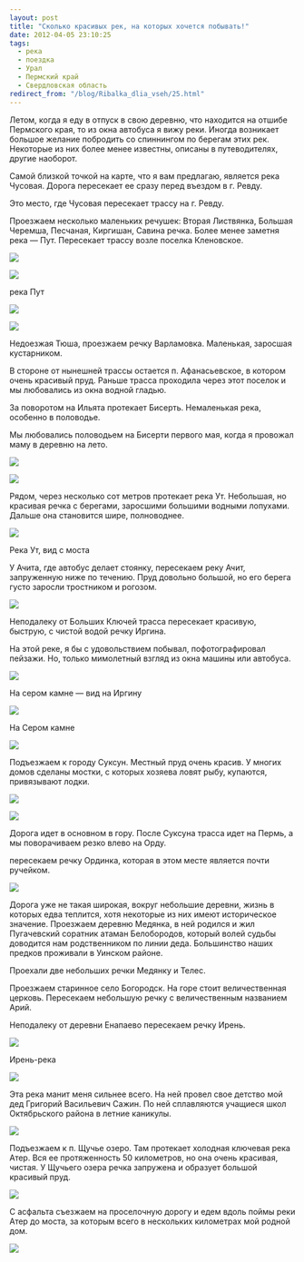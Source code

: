 ```yaml
---
layout: post
title: "Сколько красивых рек, на которых хочется побывать!"
date: 2012-04-05 23:10:25
tags:
  - река
  - поездка
  - Урал
  - Пермский край
  - Свердловская область
redirect_from: "/blog/Ribalka_dlia_vseh/25.html"
---
```

Летом, когда я еду в отпуск в свою деревню, что находится на отшибе
Пермского края, то из окна автобуса я вижу реки. Иногда возникает
большое желание побродить со спиннингом по берегам этих рек. Некоторые
из них более менее известны, описаны в путеводителях, другие наоборот.

Самой близкой точкой на карте, что я вам предлагаю, является река Чусовая.
Дорога пересекает ее сразу перед въездом в г. Ревду.

Это место, где Чусовая пересекает трассу на г. Ревду.

Проезжаем несколько маленьких речушек: Вторая Листвянка, Большая
Черемша, Песчаная, Киргишан, Савина речка. Более менее заметня река —
Пут. Пересекает трассу возле поселка Кленовское.

![](http://fishingguru.ru/uploads/images/00/00/01/2012/04/05/04de09.jpg)

![](http://fishingguru.ru/uploads/images/00/00/01/2013/11/29/308241d338.jpg)

река Пут

![](http://fishingguru.ru/uploads/images/00/00/01/2012/05/19/a71017.jpg)

![](http://fishingguru.ru/uploads/images/00/00/01/2013/11/29/1744ea046f.jpg)

Недоезжая Тюша, проезжаем речку Варламовка. Маленькая, заросшая
кустарником.

В стороне от нынешней трассы остается п. Афанасьевское, в котором очень
красивый пруд. Раньше трасса проходила через этот поселок и мы
любовались из окна водной гладью.

За поворотом на Ильята протекает Бисерть. Немаленькая река, особенно в
половодье.

Мы любовались половодьем на Бисерти первого мая, когда я провожал маму в
деревню на лето.

![](http://fishingguru.ru/uploads/images/00/00/01/2012/04/05/084f3b.jpg)

![](http://fishingguru.ru/uploads/images/00/00/01/2012/04/05/1f1cbe.jpg)

Рядом, через несколько сот метров протекает река Ут. Небольшая, но
красивая речка с берегами, заросшими большими водными лопухами. Дальше
она становится шире, полноводнее.

![](http://fishingguru.ru/uploads/images/00/00/01/2013/11/29/0d76ca63a1.jpg)

Река Ут, вид с моста

У Ачита, где автобус делает стоянку, пересекаем реку Ачит, запруженную
ниже по течению. Пруд довольно большой, но его берега густо заросли
тростником и рогозом.

![](http://fishingguru.ru/uploads/images/00/00/01/2012/04/05/b689c3.jpg)

Неподалеку от Больших Ключей трасса пересекает красивую, быструю, с
чистой водой речку Иргина.

На этой реке, я бы с удовольствием побывал, пофотографировал пейзажи.
Но, только мимолетный взгляд из окна машины или автобуса.

![](http://fishingguru.ru/uploads/images/00/00/01/2013/11/29/04cee8215c.jpg)

На сером камне — вид на Иргину

![](http://fishingguru.ru/uploads/images/00/00/01/2013/11/29/43125c6713.jpg)

На Сером камне

![](http://fishingguru.ru/uploads/images/00/00/01/2012/04/05/036ac0.jpg)

Подъезжаем к городу Суксун. Местный пруд очень красив. У многих домов
сделаны мостки, с которых хозяева ловят рыбу, купаются, привязывают
лодки.

![](http://fishingguru.ru/uploads/images/00/00/01/2012/04/05/d33966.jpg)

![](http://fishingguru.ru/uploads/images/00/00/01/2012/04/05/bb3cac.jpg)

Дорога идет в основном в гору. После Суксуна трасса идет на Пермь, а мы
поворачиваем резко влево на Орду.

пересекаем речку Ординка, которая в этом месте является почти ручейком.

![](http://fishingguru.ru/uploads/images/00/00/01/2012/04/05/2e1698.jpg)

Дорога уже не такая широкая, вокруг небольшие деревни, жизнь в которых
едва теплится, хотя некоторые из них имеют историческое значение.
Проезжаем деревню Медянка, в ней родился и жил Пугачевский соратник
атаман Белобородов, который волей судьбы доводится нам родственником по
линии деда. Большинство наших предков проживали в Уинском районе.

Проехали две небольших речки Медянку и Телес.

Проезжаем старинное село Богородск. На горе стоит величественная
церковь. Пересекаем небольшую речку с величественным названием Арий.

Неподалеку от деревни Енапаево пересекаем речку Ирень.

![](http://fishingguru.ru/uploads/images/00/00/01/2013/11/29/e5d84712da.jpg)

Ирень-река

![](http://fishingguru.ru/uploads/images/00/00/01/2013/11/29/abfc91959f.jpg)

Эта река манит меня сильнее всего. На ней провел свое детство мой дед
Григорий Васильевич Сажин. По ней сплавляются учащиеся школ Октябрьского
района в летние каникулы.

![](http://fishingguru.ru/uploads/images/00/00/01/2012/04/05/5c69a2.jpg)

Подъезжаем к п. Щучье озеро. Там протекает холодная ключевая река Атер.
Вся ее протяженность 50 километров, но она очень красивая, чистая. У
Щучьего озера речка запружена и образует большой красивый пруд.

![](http://fishingguru.ru/uploads/images/00/00/01/2012/04/05/c50b19.jpg)

С асфальта съезжаем на проселочную дорогу и едем вдоль поймы реки Атер до
моста, за которым всего в нескольких километрах мой родной дом.

![](http://fishingguru.ru/uploads/images/00/00/01/2012/04/05/996b32.jpg)

